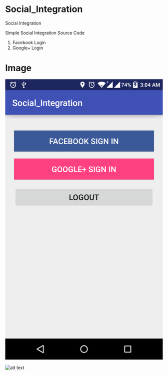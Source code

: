 # Social_Integration
Social Integration


  Simple Social Integration Source Code
  1. Facebook Login
  2. Google+ Login
  
# Image

![alt text](https://github.com/tanujsareen/Social_Integration/blob/master/Screenshot.png)

![alt text](/tanujsareen/Social_Integration/blob/master/screenshot.png?raw=true%20=250x)